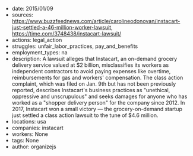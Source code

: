 - date: 2015/01/09
- sources: https://www.buzzfeednews.com/article/carolineodonovan/instacart-just-settled-a-46-million-worker-lawsuit, https://time.com/3748438/instacart-lawsuit/
- actions: legal_action
- struggles: unfair_labor_practices, pay_and_benefits
- employment_types: na
- description: A lawsuit alleges that Instacart, an on-demand grocery delivery service valued at $2 billion, misclassifies its workers as independent contractors to avoid paying expenses like overtime, reimbursements for gas and workers' compensation. The class action complaint, which was filed on Jan. 9th but has not been previously reported, describes Instacart's business practices as "unethical, oppressive and unscrupulous" and seeks damages for anyone who has worked as a "shopper delivery person" for the company since 2012. In 2017, Instacart won a small victory — the grocery-on-demand startup just settled a class action lawsuit to the tune of $4.6 million.
- locations: usa
- companies: instacart
- workers: None
- tags: None
- author: organizejs
